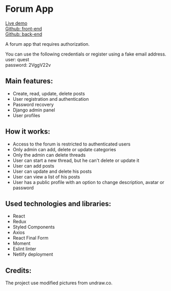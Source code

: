 # Forum App

[Live demo](https://forum-ap.netlify.app/)  
[Github: front-end](https://github.com/apiwonska/forum-frontend)  
[Github: back-end](https://github.com/apiwonska/forum-backend)

A forum app that requires authorization.

You can use the following credentials or register using a fake email address.  
user: quest  
password: 2VggV22v

## Main features:
- Create, read, update, delete posts
- User registration and authentication
- Password recovery
- Django admin panel
- User profiles
  
## How it works:
- Access to the forum is restricted to authenticated users
- Only admin can add, delete or update categories
- Only the admin can delete threads
- User can start a new thread, but he can't delete or update it
- User can add posts
- User can update and delete his posts
- User can view a list of his posts
- User has a public profile with an option to change description, avatar or password

## Used technologies and libraries:
- React
- Redux
- Styled Components
- Axios
- React Final Form
- Moment
- Eslint linter
- Netlify deployment

## Credits:
The project use modified pictures from undraw.co.



